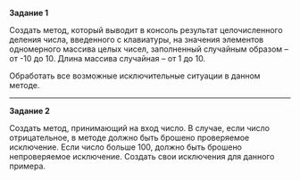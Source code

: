 **Задание 1**

Создать метод, который выводит в консоль результат
целочисленного деления числа, введенного с клавиатуры, на
значения элементов одномерного массива целых чисел,
заполненный случайным образом – от -10 до 10.
Длина массива случайная – от 1 до 10.

Обработать все возможные исключительные ситуации в данном методе.
***
**Задание 2**

Создать метод, принимающий на вход число. В случае,
если число отрицательное, в методе должно быть брошено
проверяемое исключение. Если число больше 100, должно
быть брошено непроверяемое исключение.
Создать свои исключения для данного примера.